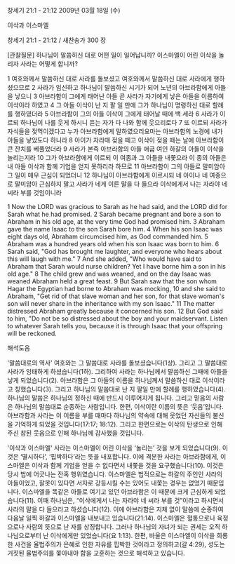창세기 21:1 - 21:12 
2009년 03월 18일 (수)

이삭과 이스마엘



창세기 21:1 - 21:12 / 새찬송가 300 장

[관찰질문]
하나님이 말씀하신 대로 어떤 일이 일어납니까?
이스마엘이 어린 이삭을 놀리자 사라는 어떻게 합니까?

1 여호와께서 말씀하신 대로 사라를 돌보셨고 여호와께서 말씀하신 대로 사라에게 행하셨으므로 
2 사라가 임신하고 하나님이 말씀하신 시기가 되어 노년의 아브라함에게 아들을 낳으니 
3 아브라함이 그에게 태어난 아들 곧 사라가 자기에게 낳은 아들을 이름하여 이삭이라 하였고 
4 그 아들 이삭이 난 지 팔 일 만에 그가 하나님이 명령하신 대로 할례를 행하였더라 
5 아브라함이 그의 아들 이삭이 그에게 태어날 때에 백 세라 
6 사라가 이르되 하나님이 나를 웃게 하시니 듣는 자가 다 나와 함께 웃으리로다 
7 또 이르되 사라가 자식들을 젖먹이겠다고 누가 아브라함에게 말하였으리요마는 아브라함의 노경에 내가 아들을 낳았도다 하니라 
8 아이가 자라매 젖을 떼고 이삭이 젖을 떼는 날에 아브라함이 큰 잔치를 베풀었더라 
9 사라가 본즉 아브라함의 아들 애굽 여인 하갈의 아들이 이삭을 놀리는지라 
10 그가 아브라함에게 이르되 이 여종과 그 아들을 내쫓으라 이 종의 아들은 내 아들 이삭과 함께 기업을 얻지 못하리라 하므로 
11 아브라함이 그의 아들로 말미암아 그 일이 매우 근심이 되었더니 
12 하나님이 아브라함에게 이르시되 네 아이나 네 여종으로 말미암아 근심하지 말고 사라가 네게 이른 말을 다 들으라 이삭에게서 나는 자라야 네 씨라 부를 것임이니라  

1 Now the LORD was gracious to Sarah as he had said, and the LORD did for Sarah what he had promised. 
2 Sarah became pregnant and bore a son to Abraham in his old age, at the very time God had promised him. 
3 Abraham gave the name Isaac to the son Sarah bore him. 
4 When his son Isaac was eight days old, Abraham circumcised him, as God commanded him. 
5 Abraham was a hundred years old when his son Isaac was born to him. 
6 Sarah said, "God has brought me laughter, and everyone who hears about this will laugh with me." 
7 And she added, "Who would have said to Abraham that Sarah would nurse children? Yet I have borne him a son in his old age." 
8 The child grew and was weaned, and on the day Isaac was weaned Abraham held a great feast. 9 But Sarah saw that the son whom Hagar the Egyptian had borne to Abraham was mocking, 
10 and she said to Abraham, "Get rid of that slave woman and her son, for that slave woman's son will never share in the inheritance with my son Isaac." 
11 The matter distressed Abraham greatly because it concerned his son. 
12 But God said to him, "Do not be so distressed about the boy and your maidservant. Listen to whatever Sarah tells you, because it is through Isaac that your offspring will be reckoned.

해석도움





'말씀대로의 역사'
 여호와는 그 말씀대로 사라를 돌보셨습니다(1상). 그리고 그 말씀대로 사라가 잉태하게 하셨습니다(1하). 그리하여 사라는 하나님께서 말씀하신 그때에 아들을 낳게 되었습니다(2). 아브라함은 그 아들의 이름을 하나님께서 말씀하신 대로 이삭이라고 칭했습니다(3). 그리고 하나님의 말씀대로 난 지 팔일 만에 할례를 행하였습니다(4). 하나님의 말씀은 하나님의 정하신 때에 반드시 이루어지게 됩니다. 그리고 믿음의 사람은 하나님의 말씀대로 순종하는 사람입니다. 한편, 이삭이란 이름의 뜻은 ‘웃음’입니다. 아브라함과 사라는 이 이름을 부를 때마다 하나님의 약속에 대해 웃었던 자신들의 불신을 기억하게 되었을 것입니다(17:17; 18:12). 그리고 한편으로는 이삭의 탄생으로 인해 주신 참된 웃음으로 인해 하나님께 감사했을 것입니다.        

'이삭과 이스마엘'
 사라는 이스마엘이 어린 이삭을 ‘놀리는’ 것을 보게 되었습니다(9). 이것은 ‘멸시하다’, ‘핍박하다’라는 뜻을 내포합니다. 이에 격분한 사라는 아브라함에게, 이스마엘은 이삭과 함께 기업을 얻을 수 없다면서 내쫓을 것을 요구했습니다(10). 이것은 당시 법에 어긋나는 잔혹 행위였습니다. 이스마엘은 법적으로는 하갈의 주인인 사라의 아들이었고, 잘못이 있다면 서자로 강등시킬 수는 있어도 내쫓는 경우는 없었기 때문입니다. 이스마엘을 똑같은 아들로 여기고 있던 아브라함은 이 때문에 크게 근심하게 되었습니다(11). 이때 하나님은, “이삭에게서 나는 자라야 네 씨라 부를 것”이라고 하시면서 사라의 말을 다 들으라고 하셨습니다(12). 이에 아브라함은 지체 없이 말씀에 순종하여 다음날 일찍 하갈과 이스마엘을 내보내고 있습니다(21:14). 이스마엘은 혈통으로나 육정으로나 사람의 뜻으로 난 자를 상징합니다. 그러나 하나님의 자녀가 되는 권세는 오직 하나님으로부터 난 이삭에게만 있었습니다(요 1:13). 한편, 바울은 이스마엘이 이삭을 희롱한 사건을 율법주의가 은혜로 인한 자유를 핍박한 것이라고 정의하고(갈 4:29), 성도는 거짓된 율법주의를 쫓아내야 함을 교훈하는 것으로 해석하고 있습니다.